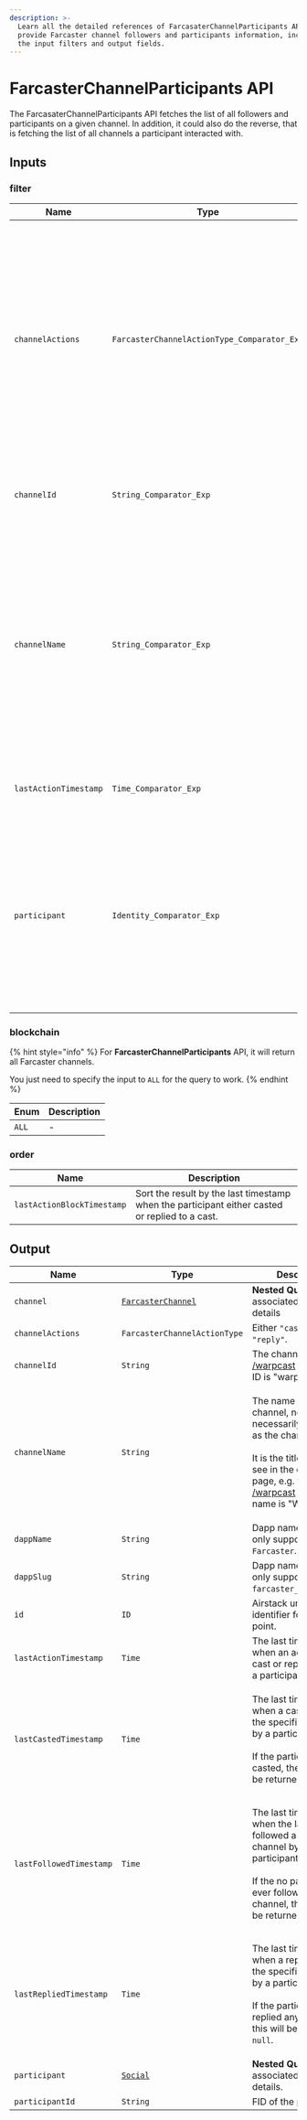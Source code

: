 ```yaml
---
description: >-
  Learn all the detailed references of FarcasaterChannelParticipants API that
  provide Farcaster channel followers and participants information, including
  the input filters and output fields.
---
```


# FarcasterChannelParticipants API

The FarcasaterChannelParticipants API fetches the list of all followers and participants on a given channel. In addition, it could also do the reverse, that is fetching the list of all channels a participant interacted with.

## Inputs

### filter

| Name                  | Type                                        | Description                                                                                                                                                                                                                                    |
| --------------------- | ------------------------------------------- | ---------------------------------------------------------------------------------------------------------------------------------------------------------------------------------------------------------------------------------------------- |
| `channelActions`      | `FarcasterChannelActionType_Comparator_Exp` | <p>To return only participants that have either casted <code>"cast"</code> or replied to a comment <code>"reply"</code>.<br><br>If not, the participants will not be returned into the result and be filtered out.</p>                         |
| `channelId`           | `String_Comparator_Exp`                     | The channel ID, e.g. for [/warpcast](https://warpcast.com/\~/channel/warpcast) channel, the ID is "warpcast".                                                                                                                                  |
| `channelName`         | `String_Comparator_Exp`                     | <p>The name of the channel, not necessarily the same as the channel ID.<br><br>It is the title that you see in the channel page, e.g. for <a href="https://warpcast.com/~/channel/warpcast">/warpcast</a> channel, the name is "Warpcast".</p> |
| `lastActionTimestamp` | `Time_Comparator_Exp`                       | Last timestamp when a cast or reply to a cast occur.                                                                                                                                                                                           |
| `participant`         | `Identity_Comparator_Exp`                   | <p>The participant's web3 identity, either 0x address, Farcaster, ENS, or Lens.<br><br>For more details, check out <a href="airstack-identity-api.md">Airstack Identity API</a>.</p>                                                           |

### blockchain

{% hint style="info" %}
For **FarcasterChannelParticipants** API, it will return all Farcaster channels.

You just need to specify the input to `ALL` for the query to work.
{% endhint %}

| Enum  | Description |
| ----- | ----------- |
| `ALL` | -           |

### order

| Name                       | Description                                                                                    |
| -------------------------- | ---------------------------------------------------------------------------------------------- |
| `lastActionBlockTimestamp` | Sort the result by the last timestamp when the participant either casted or replied to a cast. |

## Output

| Name                    | Type                                           | Description                                                                                                                                                                                                                                    |
| ----------------------- | ---------------------------------------------- | ---------------------------------------------------------------------------------------------------------------------------------------------------------------------------------------------------------------------------------------------- |
| `channel`               | [`FarcasterChannel`](farcasterchannels-api.md) | **Nested Query** – associated channel details                                                                                                                                                                                                  |
| `channelActions`        | `FarcasterChannelActionType`                   | Either `"cast"` or `"reply"`.                                                                                                                                                                                                                  |
| `channelId`             | `String`                                       | The channel ID, e.g. for [/warpcast](https://warpcast.com/\~/channel/warpcast) channel, the ID is "warpcast".                                                                                                                                  |
| `channelName`           | `String`                                       | <p>The name of the channel, not necessarily the same as the channel ID.<br><br>It is the title that you see in the channel page, e.g. for <a href="https://warpcast.com/~/channel/warpcast">/warpcast</a> channel, the name is "Warpcast".</p> |
| `dappName`              | `String`                                       | Dapp name. Currently, only supports `Farcaster`.                                                                                                                                                                                               |
| `dappSlug`              | `String`                                       | Dapp name. Currently, only supports `farcaster_v2_optimism`.                                                                                                                                                                                   |
| `id`                    | `ID`                                           | Airstack unique identifier for the data point.                                                                                                                                                                                                 |
| `lastActionTimestamp`   | `Time`                                         | The last timestamp when an action (either cast or reply) occur by a participant.                                                                                                                                                               |
| `lastCastedTimestamp`   | `Time`                                         | <p>The last timestamp when a cast occur in the specified channel by a participant.<br><br>If the participant never casted, then this will be returned as <code>null</code>.</p>                                                                |
| `lastFollowedTimestamp` | `Time`                                         | <p>The last timestamp when the latest user followed a specified channel by a participant.<br><br>If the no participant ever followed the channel, then this will be returned as <code>null</code>.</p>                                         |
| `lastRepliedTimestamp`  | `Time`                                         | <p>The last timestamp when a reply occur in the specified channel by a participant.<br><br>If the participant never replied any cast, then this will be returned as <code>null</code>.</p>                                                     |
| `participant`           | [`Social`](socials-api.md)                     | **Nested Query** – associated participant details.                                                                                                                                                                                             |
| `participantId`         | `String`                                       | FID of the participant.                                                                                                                                                                                                                        |
